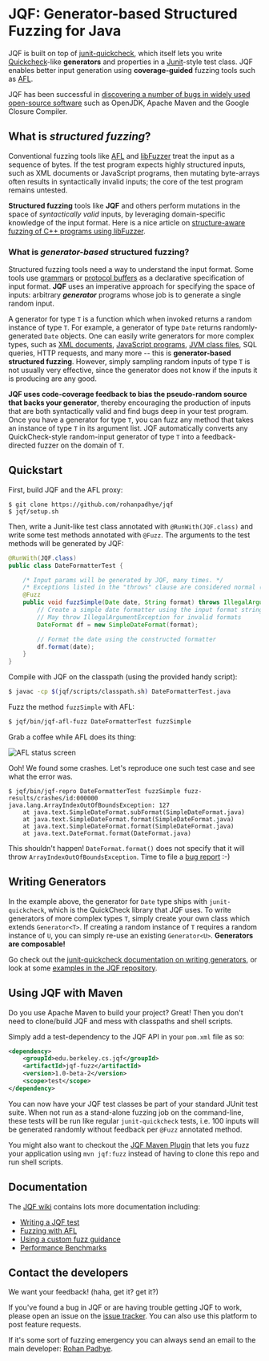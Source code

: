 # JQF: Generator-based Structured Fuzzing for Java 

JQF is built on top of [junit-quickcheck](https://github.com/pholser/junit-quickcheck), which itself lets you write [Quickcheck](http://www.cse.chalmers.se/~rjmh/QuickCheck/manual.html)-like **generators** and properties in a [Junit](http://junit.org)-style test class. JQF enables better input generation using **coverage-guided** fuzzing tools such as [AFL](http://lcamtuf.coredump.cx/afl). 

JQF has been successful in [discovering a number of bugs in widely used open-source software](https://github.com/rohanpadhye/jqf/wiki/Bug-trophy-case) such as OpenJDK, Apache Maven and the Google Closure Compiler.

## What is *structured fuzzing*?

Conventional fuzzing tools like [AFL](http://lcamtuf.coredump.cx/afl) and [libFuzzer](https://llvm.org/docs/LibFuzzer.html) treat the input as a sequence of bytes. If the test program expects highly structured inputs, such as XML documents or JavaScript programs, then mutating byte-arrays often results in syntactically invalid inputs; the core of the test program remains untested.

**Structured fuzzing** tools like **JQF** and others perform mutations in the space of *syntactically valid* inputs, by leveraging domain-specific knowledge of the input format. Here is a nice article on [structure-aware fuzzing of C++ programs using libFuzzer](https://github.com/google/fuzzer-test-suite/blob/master/tutorial/structure-aware-fuzzing.md).

### What is *generator-based* structured fuzzing?

Structured fuzzing tools need a way to understand the input format. Some tools use [grammars](https://embed.cs.utah.edu/csmith/) or [protocol buffers](https://github.com/google/libprotobuf-mutator) as a declarative specification of input format. **JQF** uses an imperative approach for specifying the space of inputs: arbitrary ***generator*** programs whose job is to generate a single random input. 

A generator for type `T` is a function which when invoked returns a random instance of type `T`. For example, a generator of type `Date` returns randomly-generated `Date` objects. One can easily write generators for more complex types, such as [XML documents](https://github.com/rohanpadhye/jqf/blob/master/examples/src/main/java/edu/berkeley/cs/jqf/examples/xml/XmlDocumentGenerator.java), [JavaScript programs](https://github.com/rohanpadhye/jqf/blob/master/examples/src/main/java/edu/berkeley/cs/jqf/examples/js/JavaScriptCodeGenerator.java), [JVM class files](https://github.com/rohanpadhye/jqf/blob/master/examples/src/main/java/edu/berkeley/cs/jqf/examples/bcel/JavaClassGenerator.java), SQL queries, HTTP requests, and many more -- this is **generator-based structured fuzzing**. However, simply sampling random inputs of type `T` is not usually very effective, since the generator does not know if the inputs it is producing are any good.

**JQF uses code-coverage feedback to bias the pseudo-random source that backs your generator**, thereby encouraging the production of inputs that are both syntactically valid and find bugs deep in your test program. Once you have a generator for type `T`, you can fuzz any method that takes an instance of type `T` in its argument list. JQF automatically converts any QuickCheck-style random-input generator of type `T` into a feedback-directed fuzzer on the domain of `T`.

## Quickstart

First, build JQF and the AFL proxy:
```
$ git clone https://github.com/rohanpadhye/jqf
$ jqf/setup.sh
```

Then, write a Junit-like test class annotated with `@RunWith(JQF.class)` and write some test methods annotated with `@Fuzz`. The arguments to the test methods will be generated by JQF:

```java
@RunWith(JQF.class)
public class DateFormatterTest {

    /* Input params will be generated by JQF, many times. */
    /* Exceptions listed in the "throws" clause are considered normal (tests will pass on throw) */
    @Fuzz
    public void fuzzSimple(Date date, String format) throws IllegalArgumentException {
        // Create a simple date formatter using the input format string
        // May throw IllegalArgumentException for invalid formats
        DateFormat df = new SimpleDateFormat(format);

        // Format the date using the constructed formatter
        df.format(date);
    }
}
```

Compile with JQF on the classpath (using the provided handy script):
```bash
$ javac -cp $(jqf/scripts/classpath.sh) DateFormatterTest.java
```


Fuzz the method `fuzzSimple` with AFL:
```bash
$ jqf/bin/jqf-afl-fuzz DateFormatterTest fuzzSimple
```

Grab a coffee while AFL does its thing:

![AFL status screen](https://rohanpadhye.github.io/jqf/images/AFL-DateFormatter.png)

Ooh! We found some crashes. Let's reproduce one such test case and see what the error was.

```
$ jqf/bin/jqf-repro DateFormatterTest fuzzSimple fuzz-results/crashes/id:000000
java.lang.ArrayIndexOutOfBoundsException: 127
	at java.text.SimpleDateFormat.subFormat(SimpleDateFormat.java)
	at java.text.SimpleDateFormat.format(SimpleDateFormat.java)
	at java.text.SimpleDateFormat.format(SimpleDateFormat.java)
	at java.text.DateFormat.format(DateFormat.java)
```

This shouldn't happen! `DateFormat.format()` does not specify that it will throw `ArrayIndexOutOfBoundsException`. Time to file a [bug report](https://github.com/rohanpadhye/jqf/wiki/Bug-trophy-case) :-)

## Writing Generators

In the example above, the generator for `Date` type ships with `junit-quickcheck`, which is the QuickCheck library that JQF uses. To write generators of more complex types `T`, simply create your own class which extends `Generator<T>`. If creating a random instance of `T` requires a random instance of `U`, you can simply re-use an existing `Generator<U>`. **Generators are composable!**

Go check out the [junit-quickcheck documentation on writing generators](https://pholser.github.io/junit-quickcheck/site/0.7/usage/complex-types.html), or look at some [examples in the JQF repository](https://github.com/rohanpadhye/jqf/tree/master/examples/src/main/java/edu/berkeley/cs/jqf/examples).

## Using JQF with Maven

Do you use Apache Maven to build your project? Great! Then you don't need to clone/build JQF and mess with classpaths and shell scripts.

Simply add a test-dependency to the JQF API in your `pom.xml` file as so:

```xml
<dependency>
    <groupId>edu.berkeley.cs.jqf</groupId>
    <artifactId>jqf-fuzz</artifactId>
    <version>1.0-beta-2</version>
    <scope>test</scope>
</dependency>
```

You can now have your JQF test classes be part of your standard JUnit test suite. When not run as a stand-alone fuzzing job on the command-line, these tests will be run like regular `junit-quickcheck` tests, i.e. 100 inputs will be generated randomly without feedback per `@Fuzz` annotated method.

You might also want to checkout the [JQF Maven Plugin](https://github.com/rohanpadhye/jqf/wiki/JQF-Maven-Plugin) that lets you fuzz your application using `mvn jqf:fuzz` instead of having to clone this repo and run shell scripts.

## Documentation

The [JQF wiki](https://github.com/rohanpadhye/jqf/wiki) contains lots more documentation including:
- [Writing a JQF test](https://github.com/rohanpadhye/jqf/wiki/Writing-a-JQF-test)
- [Fuzzing with AFL](https://github.com/rohanpadhye/jqf/wiki/Fuzzing-with-AFL)
- [Using a custom fuzz guidance](https://github.com/rohanpadhye/jqf/wiki/The-Guidance-interface)
- [Performance Benchmarks](https://github.com/rohanpadhye/jqf/wiki/Performance-benchmarks)


## Contact the developers

We want your feedback! (haha, get it? get it?) 

If you've found a bug in JQF or are having trouble getting JQF to work, please open an issue on the [issue tracker](https://github.com/rohanpadhye/jqf/issues). You can also use this platform to post feature requests.

If it's some sort of fuzzing emergency you can always send an email to the main developer: [Rohan Padhye](https://people.eecs.berkeley.edu/~rohanpadhye).
